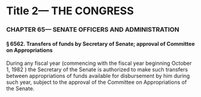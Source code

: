
# Title 2— THE CONGRESS
### CHAPTER 65— SENATE OFFICERS AND ADMINISTRATION
#### § 6562. Transfers of funds by Secretary of Senate; approval of Committee on Appropriations

During any fiscal year (commencing with the fiscal year beginning October 1, 1982 ) the Secretary of the Senate is authorized to make such transfers between appropriations of funds available for disbursement by him during such year, subject to the approval of the Committee on Appropriations of the Senate.
